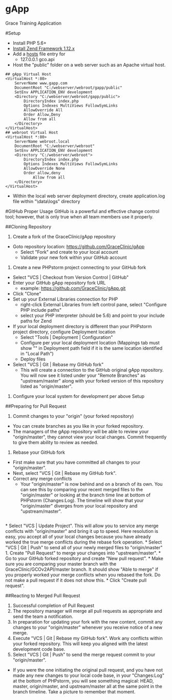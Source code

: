# gApp
Grace Training Application

#Setup
* Install PHP 5.6+
* [Install Zend Framework 1.12.x](http://framework.zend.com/downloads/latest)
* Add a [hosts](https://en.wikipedia.org/wiki/Hosts_(file)#Location_in_the_file_system) file entry for 
  * 127.0.0.1 gco.api
* Host the "public" folder on a web server such as an Apache virtual host.
```
## gApp Virtual Host
<VirtualHost *:80>
	ServerName www.gapp.com
	DocumentRoot "C:/webserver/webroot/gapp/public"
	SetEnv APPLICATION_ENV development
	<Directory "C:/webserver/webroot/gapp/public">
		DirectoryIndex index.php
		Options Indexes MultiViews FollowSymLinks
		AllowOverride All
		Order Allow,Deny
    	Allow from all
	</Directory>
</VirtualHost>
## webroot Virtual Host
<VirtualHost *:80>
	ServerName webroot.local
	DocumentRoot "C:/webserver/webroot"
	SetEnv APPLICATION_ENV development
	<Directory "C:/webserver/webroot">
		DirectoryIndex index.php
		Options Indexes MultiViews FollowSymLinks
		AllowOverride None
		Order allow,deny
    		Allow from all
	</Directory>
</VirtualHost>
```
* Within the local web server deployment directory, create application.log file within "\data\logs\" directory

#GitHub Proper Usage
GitHub is a powerful and effective change control tool; however, that is only true when all team members use it properly.

##Cloning Repository
1. Create a fork of the GraceClinic/gApp repository
  * Goto repository location:  https://github.com/GraceClinic/gApp
    * Select "Fork" and create to your local account
	* Validate your new fork within your GitHub account
1.  Create a new PHPstorm project connecting to your GitHub fork
  * Select "VCS | Checkout from Version Control | GitHub"
  * Enter your GitHub gApp repository fork URL
    * example:  https://github.com/GraceClinic/gApp.git
  * Click "Clone"
  * Set up your External Libraries connection for PHP
    * right-click External Libraries from left control pane, select "Configure PHP include paths"
    * select your PHP interpreter (should be 5.6) and point to your include paths for Zend
  * If your local deployment directory is different than your PHPstorm project directory, configure Deployment location
    * Select "Tools | Deployment | Configuration"
    * Configure per your local deployment location (Mappings tab must show "\" in Deployment path field if it is the same location identified in "Local Path")
    * Deploy files
  * Select "VCS | Git | Rebase my GitHub fork"
    * This will create a connection to the GitHub original gApp repository.  You will now see it listed under your "Remote Branches" as "upstream/master" along with your forked version of this repository listed as "origin/master".
1.  Configure your local system for development per above Setup

##Preparing for Pull Request
1.  Commit changes to your "origin" (your forked repository)
  * You can create branches as you like in your forked repository.
  * The managers of the gApp repository will be able to review your "origin/master", they cannot view your local changes.  Commit frequently to give them ability to review as needed.
1.  Rebase your GitHub fork
  * First make sure that you have committed all changes to your "origin/master".
  * Next, select "VCS | Git | Rebase my GitHub fork".
  * Correct any merge conflicts
    * Your "origin/master" is now behind and on a branch of its own.  You can see this by comparing your recent merged files to the "origin/master" or looking at the branch time line at bottom of PHPstorm (Changes:Log).  The timeline will show that your "origin/master" diverges from your local repository and "upstream/master".  
<p align="center">
<img src="https://github.com/GraceClinic/GCOv2API/wiki/assets/pics/OriginMaster-Behind.PNG" alt="" title="Origin Master Behind after Fork Rebase">
</p>
    * Select "VCS | Update Project".  This will allow you to service any merge conflicts with "origin/master" and bring it up to speed.  Here resolution is easy, you accept all of your local changes because you have already worked the true merge conflicts during the rebase fork operation.
  * Select "VCS | Git | Push" to send all of your newly merged files to "origin/master"
1.  Create "Pull Request" to merge your changes into "upstream/master".
  * Go to your GitHub forked repository and create "New pull request".
    * Make sure you are comparing your master branch with the GraceClinic/GCOv2API/master branch.  It should show "Able to merge" if you properly worked your merge conflicts when you rebased the fork.  Do not make a pull request if it does not show this.
    * Click "Create pull request".
    
##Reacting to Merged Pull Request
1. Successful completion of Pull Request
1. The repository manager will merge all pull requests as appropriate and send the team a notification.
1. In preparation for updating your fork with the new content, commit any changes to your "origin/master" whenever you receive notice of a new merge.
1. Execute "VCS | Git | Rebase my GitHub fork".  Work any conflicts within your forked repository.  This will keep you aligned with the latest development code base.
1. Select "VCS | Git | Push" to send the merge request commit to your "origin/master".  
  * If you were the one initiating the original pull request, and you have not made any new changes to your local code base, in your "Changes:Log" at the bottom of PHPstorm, you will see something magical:  HEAD, master, origin/master, and upstream/master all at the same point in the branch timeline.  Take a picture to remember that moment.
<p align="center">
<img src="https://github.com/GraceClinic/GCOv2API/wiki/assets/pics/All-repos-align.PNG" alt="" title="Origin Master Behind after Fork Rebase">
</p>
